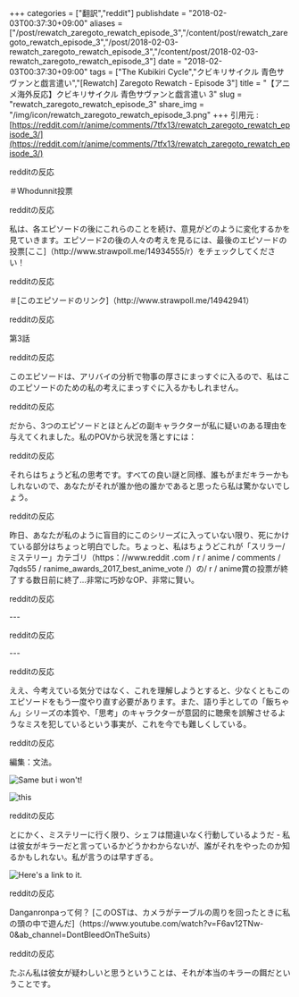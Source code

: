 +++
categories = ["翻訳","reddit"]
publishdate = "2018-02-03T00:37:30+09:00"
aliases = ["/post/rewatch_zaregoto_rewatch_episode_3","/content/post/rewatch_zaregoto_rewatch_episode_3","/post/2018-02-03-rewatch_zaregoto_rewatch_episode_3","/content/post/2018-02-03-rewatch_zaregoto_rewatch_episode_3"]
date = "2018-02-03T00:37:30+09:00"
tags = ["The Kubikiri Cycle","クビキリサイクル 青色サヴァンと戯言遣い","[Rewatch] Zaregoto Rewatch - Episode 3"]
title = "【アニメ海外反応】クビキリサイクル 青色サヴァンと戯言遣い 3"
slug = "rewatch_zaregoto_rewatch_episode_3"
share_img = "/img/icon/rewatch_zaregoto_rewatch_episode_3.png"
+++
引用元 : [https://reddit.com/r/anime/comments/7tfx13/rewatch_zaregoto_rewatch_episode_3/](https://reddit.com/r/anime/comments/7tfx13/rewatch_zaregoto_rewatch_episode_3/)

<p><span class="reddit-comment">redditの反応</span></p>＃Whodunnit投票

<p><span class="reddit-comment">redditの反応</span></p>私は、各エピソードの後に​​これらのことを続け、意見がどのように変化するかを見ていきます。エピソード2の後の人々の考えを見るには、最後のエピソードの投票[ここ]（http://www.strawpoll.me/14934555/r）をチェックしてください！

<p><span class="reddit-comment">redditの反応</span></p>＃[このエピソードのリンク]（http://www.strawpoll.me/14942941）

<p><span class="reddit-comment">redditの反応</span></p>第3話

<p><span class="reddit-comment">redditの反応</span></p>このエピソードは、アリバイの分析で物事の厚さにまっすぐに入るので、私はこのエピソードのための私の考えにまっすぐに入るかもしれません。

<p><span class="reddit-comment">redditの反応</span></p>だから、3つのエピソードとほとんどの副キャラクターが私に疑いのある理由を与えてくれました。私のPOVから状況を落とすには：

<p><span class="reddit-comment">redditの反応</span></p>それらはちょうど私の思考です。すべての良い謎と同様、誰もがまだキラーかもしれないので、あなたがそれが誰か他の誰かであると思ったら私は驚かないでしょう。

<p><span class="reddit-comment">redditの反応</span></p>昨日、あなたが私のように盲目的にこのシリーズに入っていない限り、死にかけている部分はちょっと明白でした。ちょっと、私はちょうどこれが「スリラー/ミステリー」カテゴリ（https：//www.reddit .com / r / anime / comments / 7qds55 / ranime_awards_2017_best_anime_vote /）の/ r / anime賞の投票が終了する数日前に終了...非常に巧妙なOP、非常に賢い。

<p><span class="reddit-comment">redditの反応</span></p>---

<p><span class="reddit-comment">redditの反応</span></p>---

<p><span class="reddit-comment">redditの反応</span></p>ええ、今考えている気分ではなく、これを理解しようとすると、少なくともこのエピソードをもう一度やり直す必要があります。また、語り手としての「飯ちゃん」シリーズの本質や、「思考」のキャラクターが意図的に聴衆を誤解させるようなミスを犯しているという事実が、これを今でも難しくしている。

<p><span class="reddit-comment">redditの反応</span></p>編集：文法。

![Same but i won't!](https://i.imgur.com/2cA3YIL.png)

![this](https://i.imgur.com/Wd5iodf.png)

<p><span class="reddit-comment">redditの反応</span></p>とにかく、ミステリーに行く限り、シェフは間違いなく行動しているようだ - 私は彼女がキラーだと言っているかどうかわからないが、誰がそれをやったのか知るかもしれない。私が言うのは早すぎる。

![Here's a link to it.](https://i.imgur.com/dtsd4oj.png)

<p><span class="reddit-comment">redditの反応</span></p>Danganronpaって何？ [このOSTは、カメラがテーブルの周りを回ったときに私の頭の中で遊んだ]（https://www.youtube.com/watch?v=F6av12TNw-0&amp;ab_channel=DontBleedOnTheSuits）

<p><span class="reddit-comment">redditの反応</span></p>たぶん私は彼女が疑わしいと思うということは、それが本当のキラーの餌だということです。
